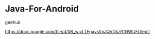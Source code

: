 Java-For-Android
================

 geehub 

https://docs.google.com/file/d/0B_wicLTEgavsVnJQVDkzR1NWUFU/edit
